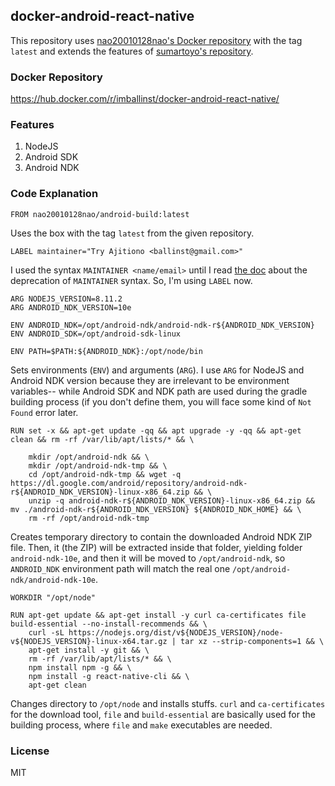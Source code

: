## docker-android-react-native
This repository uses [nao20010128nao's Docker repository](https://hub.docker.com/r/nao20010128nao/android-build/tags/) with the tag `latest` and extends the features of [sumartoyo's repository](https://github.com/sumartoyo/docker-android-nodejs).

### Docker Repository
https://hub.docker.com/r/imballinst/docker-android-react-native/

### Features
1. NodeJS
2. Android SDK
3. Android NDK

### Code Explanation
```
FROM nao20010128nao/android-build:latest
```
Uses the box with the tag `latest` from the given repository.
```
LABEL maintainer="Try Ajitiono <ballinst@gmail.com>"
```
I used the syntax `MAINTAINER <name/email>` until I read [the doc](https://docs.docker.com/engine/reference/builder/#maintainer-deprecated) about the deprecation of `MAINTAINER` syntax. So, I'm using `LABEL` now.
```
ARG NODEJS_VERSION=8.11.2
ARG ANDROID_NDK_VERSION=10e

ENV ANDROID_NDK=/opt/android-ndk/android-ndk-r${ANDROID_NDK_VERSION}
ENV ANDROID_SDK=/opt/android-sdk-linux

ENV PATH=$PATH:${ANDROID_NDK}:/opt/node/bin
```
Sets environments (`ENV`) and arguments (`ARG`). I use `ARG` for NodeJS and Android NDK version because they are irrelevant to be environment variables-- while Android SDK and NDK path are used during the gradle building process (if you don't define them, you will face some kind of `Not Found` error later.
```
RUN set -x && apt-get update -qq && apt upgrade -y -qq && apt-get clean && rm -rf /var/lib/apt/lists/* && \
    
    mkdir /opt/android-ndk && \
    mkdir /opt/android-ndk-tmp && \
    cd /opt/android-ndk-tmp && wget -q https://dl.google.com/android/repository/android-ndk-r${ANDROID_NDK_VERSION}-linux-x86_64.zip && \
    unzip -q android-ndk-r${ANDROID_NDK_VERSION}-linux-x86_64.zip && mv ./android-ndk-r${ANDROID_NDK_VERSION} ${ANDROID_NDK_HOME} && \
    rm -rf /opt/android-ndk-tmp
```
Creates temporary directory to contain the downloaded Android NDK ZIP file. Then, it (the ZIP) will be extracted inside that folder, yielding folder `android-ndk-10e`, and then it will be moved to `/opt/android-ndk`, so `ANDROID_NDK` environment path will match the real one `/opt/android-ndk/android-ndk-10e`.
```
WORKDIR "/opt/node"

RUN apt-get update && apt-get install -y curl ca-certificates file build-essential --no-install-recommends && \
    curl -sL https://nodejs.org/dist/v${NODEJS_VERSION}/node-v${NODEJS_VERSION}-linux-x64.tar.gz | tar xz --strip-components=1 && \
    apt-get install -y git && \
    rm -rf /var/lib/apt/lists/* && \
    npm install npm -g && \
    npm install -g react-native-cli && \
    apt-get clean
```
Changes directory to `/opt/node` and installs stuffs. `curl` and `ca-certificates` for the download tool, `file` and `build-essential` are basically used for the building process, where `file` and `make` executables are needed.

### License
MIT